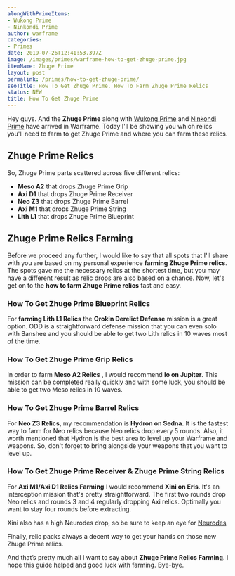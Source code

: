 ```yaml
---
alongWithPrimeItems:
- Wukong Prime
- Ninkondi Prime
author: warframe
categories:
- Primes
date: 2019-07-26T12:41:53.397Z
image: /images/primes/warframe-how-to-get-zhuge-prime.jpg
itemName: Zhuge Prime
layout: post
permalink: /primes/how-to-get-zhuge-prime/
seoTitle: How To Get Zhuge Prime. How To Farm Zhuge Prime Relics
status: NEW
title: How To Get Zhuge Prime
---
```

<p>Hey guys. And the <strong>Zhuge Prime</strong> along with <a href="/primes/how-to-get-wukong-prime/" title="How To Get Wukong Prime">Wukong Prime</a> and <a href="/primes/how-to-get-ninkondi-prime/" title="How To Get Ninkondi Prime">Ninkondi Prime</a> have arrived in Warframe. Today I'll be showing you which relics you'll need to farm to get Zhuge Prime and where you can farm these relics.</p><!--more--> <h2>Zhuge Prime Relics</h2> <p>So, Zhuge Prime parts scattered across five different relics:</p> <ul>  <li> <b>Meso A2</b> that drops Zhuge Prime Grip </li>  <li> <b>Axi D1</b> that drops Zhuge Prime Receiver </li>  <li> <b>Neo Z3</b> that drops Zhuge Prime Barrel </li>  <li> <b>Axi M1</b> that drops Zhuge Prime String </li>  <li> <b>Lith L1</b> that drops Zhuge Prime Blueprint </li>  </ul> <h2>Zhuge Prime Relics Farming</h2> <p>Before we proceed any further, I would like to say that all spots that I'll share with you are based on my personal experience <strong>farming Zhuge Prime relics</strong>. The spots gave me the necessary relics at the shortest time, but you may have a different result as relic drops are also based on a chance. Now, let's get on to the <strong>how to farm Zhuge Prime relics</strong> fast and easy.</p>  <h3>How To Get Zhuge Prime Blueprint Relics</h3>    <p>For <strong>farming Lith L1 Relics</strong> the <b>Orokin Derelict Defense</b> mission is a great option. ODD is a straightforward defense mission that you can even solo with Banshee and you should be able to get two Lith relics in 10 waves most of the time.</p>     <h3>How To Get Zhuge Prime Grip Relics</h3>    <p>In order to farm <b>Meso A2 Relics</b> , I would recommend <b>Io on Jupiter</b>. This mission can be completed really quickly and with some luck, you should be able to get two Meso relics in 10 waves.</p>     <h3>How To Get Zhuge Prime Barrel Relics</h3>    <p>For <b>Neo Z3 Relics</b>, my recommendation is <b>Hydron on Sedna</b>. It is the fastest way to farm for Neo relics because Neo relics drop every 5 rounds. Also, it worth mentioned that Hydron is the best area to level up your Warframe and weapons. So, don't forget to bring alongside your weapons that you want to level up.</p>     <h3>How To Get Zhuge Prime Receiver &amp; Zhuge Prime String Relics</h3>    <p>For <b>Axi M1/Axi D1 Relics Farming</b> I would recommend <b>Xini on Eris</b>. It's an interception mission that's pretty straightforward. The first two rounds drop Neo relics and rounds 3 and 4 regularly dropping Axi relics. Optimally you want to stay four rounds before extracting.</p> <p>Xini also has a high Neurodes drop, so be sure to keep an eye for <a href="/warframe-neurodes-farming/" title="Warframe Neurodes Farming">Neurodes</a></p>     <p>Finally, relic packs always a decent way to get your hands on those new Zhuge Prime relics.</p> <p>And that’s pretty much all I want to say about <strong>Zhuge Prime Relics Farming</strong>. I hope this guide helped and good luck with farming. Bye-bye.</p>